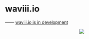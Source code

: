 # waviii.io
─── [waviii.io is in development](https://waviii.herokuapp.com/)<br />

<p align="center">
  <img src="https://github.com/luc1dLife/waviii.io/blob/master/src/assets/img/Sell_waviii.gif">
</p>